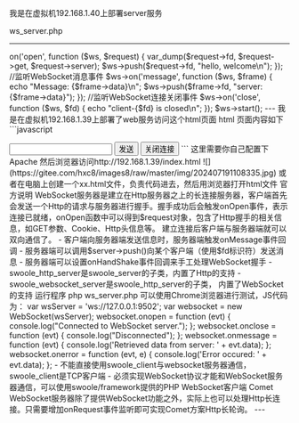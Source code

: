 我是在虚拟机192.168.1.40上部署server服务

ws_server.php

---

<?php

//创建websocket服务器对象，监听0.0.0.0:9502端口
$ws = new swoole_websocket_server("0.0.0.0", 9502);

//监听WebSocket连接打开事件
$ws->on('open', function ($ws, $request) {
    var_dump($request->fd, $request->get, $request->server);
    $ws->push($request->fd, "hello, welcome\n");
});

//监听WebSocket消息事件
$ws->on('message', function ($ws, $frame) {
    echo "Message: {$frame->data}\n";
    $ws->push($frame->fd, "server: {$frame->data}");
});

//监听WebSocket连接关闭事件
$ws->on('close', function ($ws, $fd) {
    echo "client-{$fd} is closed\n";
});

$ws->start();

---



我是在虚拟机192.168.1.39上部署了web服务访问这个html页面



html 页面内容如下



```javascript
<!DOCTYPE html>
<html lang="en">
<head>
    <meta charset="UTF-8">
    <title>webSocket</title>
</head>
<body>
<p id="status"></p>
<input type="text" id="content" />
<button onclick="clientSend()">发送</button>
<button onclick="clientClose()">关闭连接</button>
<script type="text/javascript">
    var wsServer = "ws://192.168.1.40:9502";
    var webSocket = new WebSocket(wsServer);
    //on方法表示监听服务端动作
    webSocket.onopen = function (event) {
        document.getElementById('status').innerText += "onopen：连接成功\n";
    }
    webSocket.onmessage = function (event) {
        document.getElementById('status').innerText += "onmessage：" + event.data + "\n";
    }
    webSocket.onclose = function (event) {
        document.getElementById('status').innerText += "onclose：连接关闭\n";
    }
    webSocket.onerror = function (event, error) {
        document.getElementById('status').innerText += "onerror：" + error + "\n";
    }
    //客户端发送的操作
    function clientSend() {
        var content = document.getElementById('content').value;
        webSocket.send(content);
        document.getElementById('status').innerText += "send：" + content + "\n";
    }
    function clientClose() {
        webSocket.close();
        document.getElementById('status').innerText += "close：客户端关闭连接\n";
    }
</script>
 
</body>
</html>
```





这里需要你自己配置下Apache

然后浏览器访问http://192.168.1.39/index.html

![](https://gitee.com/hxc8/images8/raw/master/img/202407191108335.jpg)



或者在电脑上创建一个xx.html文件，负责代码进去，然后用浏览器打开html文件





官方说明

WebSocket服务器是建立在Http服务器之上的长连接服务器，客户端首先会发送一个Http的请求与服务器进行握手。握手成功后会触发onOpen事件，表示连接已就绪，onOpen函数中可以得到$request对象，包含了Http握手的相关信息，如GET参数、Cookie、Http头信息等。

建立连接后客户端与服务器端就可以双向通信了。

- 客户端向服务器端发送信息时，服务器端触发onMessage事件回调

- 服务器端可以调用$server->push()向某个客户端（使用$fd标识符）发送消息

- 服务器端可以设置onHandShake事件回调来手工处理WebSocket握手

- swoole_http_server是swoole_server的子类，内置了Http的支持

- swoole_websocket_server是swoole_http_server的子类， 内置了WebSocket的支持

运行程序

php ws_server.php


可以使用Chrome浏览器进行测试，JS代码为：

var wsServer = 'ws://127.0.0.1:9502';
var websocket = new WebSocket(wsServer);
websocket.onopen = function (evt) {
    console.log("Connected to WebSocket server.");
};

websocket.onclose = function (evt) {
    console.log("Disconnected");
};

websocket.onmessage = function (evt) {
    console.log('Retrieved data from server: ' + evt.data);
};

websocket.onerror = function (evt, e) {
    console.log('Error occured: ' + evt.data);
};


- 不能直接使用swoole_client与websocket服务器通信，swoole_client是TCP客户端

- 必须实现WebSocket协议才能和WebSocket服务器通信，可以使用swoole/framework提供的PHP WebSocket客户端

Comet

WebSocket服务器除了提供WebSocket功能之外，实际上也可以处理Http长连接。只需要增加onRequest事件监听即可实现Comet方案Http长轮询。

---

